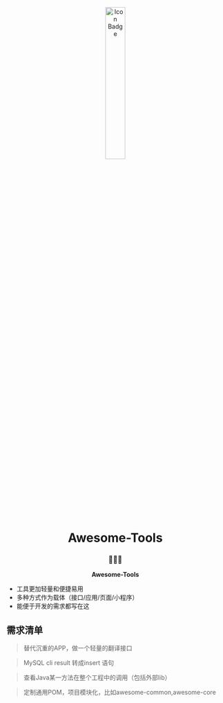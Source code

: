 <div align="center"><img src="https://i.loli.net/2019/01/06/5c30e5839a118.jpeg" alt="Icon Badge" width="30%" /></div> 


<h1 align="center">Awesome-Tools</h1>

<h3 align="center">🍳💡🎉</h3>

<p align="center">
<strong>Awesome-Tools</strong><br>
</p>

- 工具更加轻量和便捷易用
- 多种方式作为载体（接口/应用/页面/小程序）
- 能便于开发的需求都写在这

## 需求清单

> 替代沉重的APP，做一个轻量的翻译接口

> MySQL cli result 转成insert 语句

> 查看Java某一方法在整个工程中的调用（包括外部lib）

> 定制通用POM，项目模块化，比如awesome-common,awesome-core
